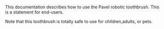 This documentation describes how to use the Pavel robotic toothbrush. This is a statement for end-users.

Note that this toothbrush is totally safe to use for children,adults, or pets.
